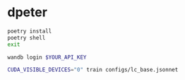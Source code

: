 # dpeter

```bash
poetry install
poetry shell
exit
```


```bash
wandb login $YOUR_API_KEY

CUDA_VISIBLE_DEVICES="0" train configs/lc_base.jsonnet
```
